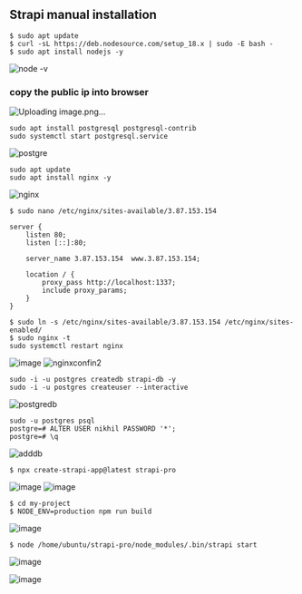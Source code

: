 ## Strapi manual installation
```
$ sudo apt update
$ curl -sL https://deb.nodesource.com/setup_18.x | sudo -E bash -
$ sudo apt install nodejs -y
```
![node -v](https://github.com/nikhilk1699/strapi_installation/assets/109533285/ca8150bd-2825-4506-bd42-d8f26cdf4710)
### copy the public ip into browser
![Uploading image.png…]()


```
sudo apt install postgresql postgresql-contrib
sudo systemctl start postgresql.service
```
![postgre](https://github.com/nikhilk1699/strapi_installation/assets/109533285/a4dc0b0e-3644-42a9-9553-7ae049c942ac)

```
sudo apt update
sudo apt install nginx -y
```
![nginx](https://github.com/nikhilk1699/strapi_installation/assets/109533285/76b28bb8-870e-4532-a756-42293eef34c0)

```
$ sudo nano /etc/nginx/sites-available/3.87.153.154
```
```
server {
    listen 80;
    listen [::]:80;

    server_name 3.87.153.154  www.3.87.153.154;
        
    location / {
        proxy_pass http://localhost:1337;
        include proxy_params;
    }
}
```
```
$ sudo ln -s /etc/nginx/sites-available/3.87.153.154 /etc/nginx/sites-enabled/
$ sudo nginx -t
sudo systemctl restart nginx
```
![image](https://github.com/nikhilk1699/strapi_installation/assets/109533285/3a8c925f-384f-47a5-ab34-8432b6f3b58c)
![nginxconfin2](https://github.com/nikhilk1699/strapi_installation/assets/109533285/a1deed0d-6d21-47e0-9d81-c32c9e5fc138)

```
sudo -i -u postgres createdb strapi-db -y
sudo -i -u postgres createuser --interactive
```
![postgredb](https://github.com/nikhilk1699/strapi_installation/assets/109533285/1f439bdf-0047-4907-8b97-f5c0db1f7f44)

```
sudo -u postgres psql
postgre=# ALTER USER nikhil PASSWORD '*';
postgre=# \q
```
![adddb](https://github.com/nikhilk1699/strapi_installation/assets/109533285/0b241a70-f1e1-474f-b5bb-f8c43cf17547)

```
$ npx create-strapi-app@latest strapi-pro
```
![image](https://github.com/nikhilk1699/strapi_installation/assets/109533285/09cac9c2-0740-4fca-99d0-21913eac3fb6)
![image](https://github.com/nikhilk1699/strapi_installation/assets/109533285/77861f44-4346-4993-b79c-fd827940ef4c)

```
$ cd my-project
$ NODE_ENV=production npm run build
```
![image](https://github.com/nikhilk1699/strapi_installation/assets/109533285/e16eb32d-1c6b-4590-ad56-60d56573c2b9)

```
$ node /home/ubuntu/strapi-pro/node_modules/.bin/strapi start
```
![image](https://github.com/nikhilk1699/strapi_installation/assets/109533285/817bc9f3-7e6d-4d72-9689-12d31e6455f0)

![image](https://github.com/nikhilk1699/strapi_installation/assets/109533285/bbe704fb-868b-4049-9e9d-9adb7110c2c5)



 




